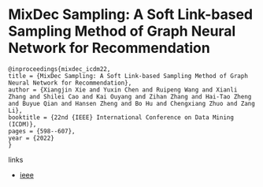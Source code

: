 # MixDec Sampling: A Soft Link-based Sampling Method of Graph Neural Network for Recommendation

```
@inproceedings{mixdec_icdm22,
title = {MixDec Sampling: A Soft Link-based Sampling Method of Graph Neural Network for Recommendation},
author = {Xiangjin Xie and Yuxin Chen and Ruipeng Wang and Xianli Zhang and Shilei Cao and Kai Ouyang and Zihan Zhang and Hai-Tao Zheng and Buyue Qian and Hansen Zheng and Bo Hu and Chengxiang Zhuo and Zang Li},
booktitle = {22nd {IEEE} International Conference on Data Mining (ICDM)},
pages = {598--607},
year = {2022}
}
```

links
- [ieee](https://doi.org/10.1109/ICDM54844.2022.00070)
